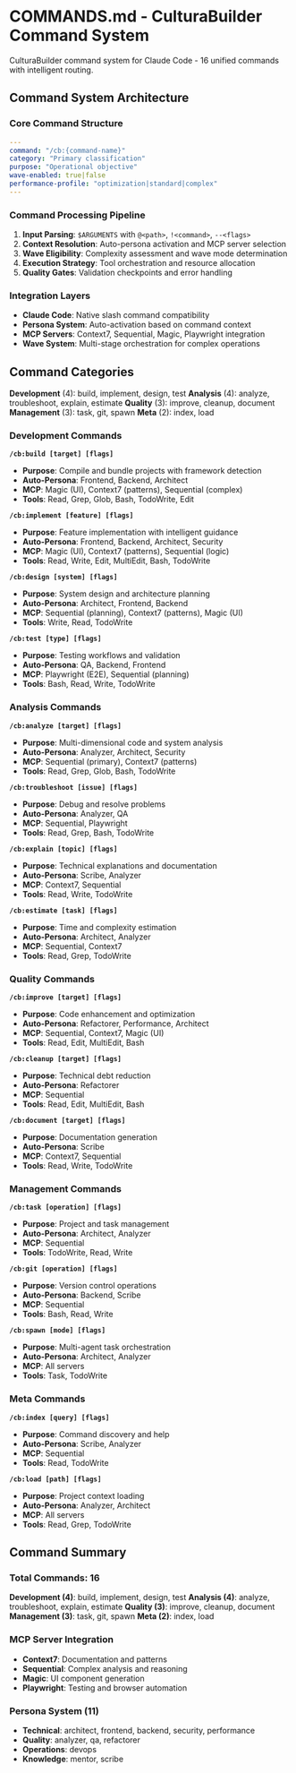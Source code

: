 # COMMANDS.md - CulturaBuilder Command System

CulturaBuilder command system for Claude Code - 16 unified commands with intelligent routing.

## Command System Architecture

### Core Command Structure
```yaml
---
command: "/cb:{command-name}"
category: "Primary classification"
purpose: "Operational objective"
wave-enabled: true|false
performance-profile: "optimization|standard|complex"
---
```

### Command Processing Pipeline
1. **Input Parsing**: `$ARGUMENTS` with `@<path>`, `!<command>`, `--<flags>`
2. **Context Resolution**: Auto-persona activation and MCP server selection
3. **Wave Eligibility**: Complexity assessment and wave mode determination
4. **Execution Strategy**: Tool orchestration and resource allocation
5. **Quality Gates**: Validation checkpoints and error handling

### Integration Layers
- **Claude Code**: Native slash command compatibility
- **Persona System**: Auto-activation based on command context
- **MCP Servers**: Context7, Sequential, Magic, Playwright integration
- **Wave System**: Multi-stage orchestration for complex operations

## Command Categories

**Development** (4): build, implement, design, test
**Analysis** (4): analyze, troubleshoot, explain, estimate
**Quality** (3): improve, cleanup, document
**Management** (3): task, git, spawn
**Meta** (2): index, load

### Development Commands

**`/cb:build [target] [flags]`**
- **Purpose**: Compile and bundle projects with framework detection
- **Auto-Persona**: Frontend, Backend, Architect
- **MCP**: Magic (UI), Context7 (patterns), Sequential (complex)
- **Tools**: Read, Grep, Glob, Bash, TodoWrite, Edit

**`/cb:implement [feature] [flags]`**
- **Purpose**: Feature implementation with intelligent guidance
- **Auto-Persona**: Frontend, Backend, Architect, Security
- **MCP**: Magic (UI), Context7 (patterns), Sequential (logic)
- **Tools**: Read, Write, Edit, MultiEdit, Bash, TodoWrite


**`/cb:design [system] [flags]`**
- **Purpose**: System design and architecture planning
- **Auto-Persona**: Architect, Frontend, Backend
- **MCP**: Sequential (planning), Context7 (patterns), Magic (UI)
- **Tools**: Write, Read, TodoWrite

**`/cb:test [type] [flags]`**
- **Purpose**: Testing workflows and validation
- **Auto-Persona**: QA, Backend, Frontend
- **MCP**: Playwright (E2E), Sequential (planning)
- **Tools**: Bash, Read, Write, TodoWrite

### Analysis Commands

**`/cb:analyze [target] [flags]`**
- **Purpose**: Multi-dimensional code and system analysis
- **Auto-Persona**: Analyzer, Architect, Security
- **MCP**: Sequential (primary), Context7 (patterns)
- **Tools**: Read, Grep, Glob, Bash, TodoWrite

**`/cb:troubleshoot [issue] [flags]`**
- **Purpose**: Debug and resolve problems
- **Auto-Persona**: Analyzer, QA
- **MCP**: Sequential, Playwright
- **Tools**: Read, Grep, Bash, TodoWrite

**`/cb:explain [topic] [flags]`**
- **Purpose**: Technical explanations and documentation
- **Auto-Persona**: Scribe, Analyzer
- **MCP**: Context7, Sequential
- **Tools**: Read, Write, TodoWrite

**`/cb:estimate [task] [flags]`**
- **Purpose**: Time and complexity estimation
- **Auto-Persona**: Architect, Analyzer
- **MCP**: Sequential, Context7
- **Tools**: Read, Grep, TodoWrite


### Quality Commands

**`/cb:improve [target] [flags]`**
- **Purpose**: Code enhancement and optimization
- **Auto-Persona**: Refactorer, Performance, Architect
- **MCP**: Sequential, Context7, Magic (UI)
- **Tools**: Read, Edit, MultiEdit, Bash

**`/cb:cleanup [target] [flags]`**
- **Purpose**: Technical debt reduction
- **Auto-Persona**: Refactorer
- **MCP**: Sequential
- **Tools**: Read, Edit, MultiEdit, Bash

**`/cb:document [target] [flags]`**
- **Purpose**: Documentation generation
- **Auto-Persona**: Scribe
- **MCP**: Context7, Sequential
- **Tools**: Read, Write, TodoWrite

### Management Commands

**`/cb:task [operation] [flags]`**
- **Purpose**: Project and task management
- **Auto-Persona**: Architect, Analyzer
- **MCP**: Sequential
- **Tools**: TodoWrite, Read, Write

**`/cb:git [operation] [flags]`**
- **Purpose**: Version control operations
- **Auto-Persona**: Backend, Scribe
- **MCP**: Sequential
- **Tools**: Bash, Read, Write

**`/cb:spawn [mode] [flags]`**
- **Purpose**: Multi-agent task orchestration
- **Auto-Persona**: Architect, Analyzer
- **MCP**: All servers
- **Tools**: Task, TodoWrite

### Meta Commands

**`/cb:index [query] [flags]`**
- **Purpose**: Command discovery and help
- **Auto-Persona**: Scribe, Analyzer
- **MCP**: Sequential
- **Tools**: Read, TodoWrite

**`/cb:load [path] [flags]`**
- **Purpose**: Project context loading
- **Auto-Persona**: Analyzer, Architect
- **MCP**: All servers
- **Tools**: Read, Grep, TodoWrite

## Command Summary

### Total Commands: 16

**Development (4)**: build, implement, design, test
**Analysis (4)**: analyze, troubleshoot, explain, estimate
**Quality (3)**: improve, cleanup, document
**Management (3)**: task, git, spawn
**Meta (2)**: index, load

### MCP Server Integration
- **Context7**: Documentation and patterns
- **Sequential**: Complex analysis and reasoning
- **Magic**: UI component generation
- **Playwright**: Testing and browser automation

### Persona System (11)
- **Technical**: architect, frontend, backend, security, performance
- **Quality**: analyzer, qa, refactorer
- **Operations**: devops
- **Knowledge**: mentor, scribe

